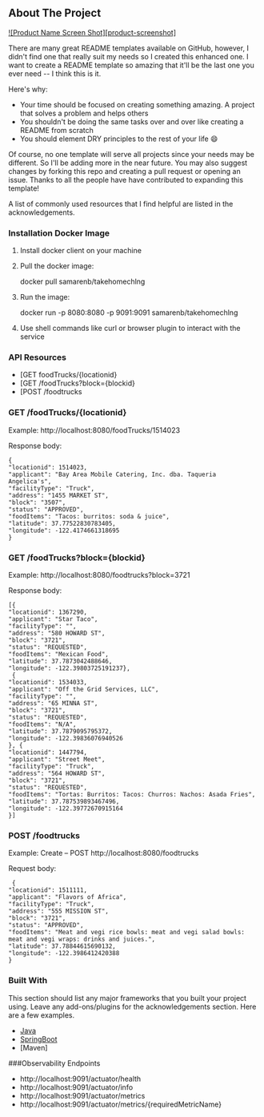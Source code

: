 <!-- ABOUT THE PROJECT -->
## About The Project

[![Product Name Screen Shot][product-screenshot]](https://example.com)

There are many great README templates available on GitHub, however, I didn't find one that really suit my needs so I created this enhanced one. I want to create a README template so amazing that it'll be the last one you ever need -- I think this is it.

Here's why:
* Your time should be focused on creating something amazing. A project that solves a problem and helps others
* You shouldn't be doing the same tasks over and over like creating a README from scratch
* You should element DRY principles to the rest of your life :smile:

Of course, no one template will serve all projects since your needs may be different. So I'll be adding more in the near future. You may also suggest changes by forking this repo and creating a pull request or opening an issue. Thanks to all the people have have contributed to expanding this template!

A list of commonly used resources that I find helpful are listed in the acknowledgements.


### Installation Docker Image 

1. Install docker client on your machine
2. Pull the docker image:

   docker pull samarenb/takehomechlng
   
3. Run the image:

   docker run -p 8080:8080 -p 9091:9091 samarenb/takehomechlng
   
4. Use shell commands like curl or browser plugin to interact with the service
   

### API Resources

 - [GET foodTrucks/{locationid}
 - [GET /foodTrucks?block={blockid}
 - [POST /foodtrucks




### GET /foodTrucks/{locationid}

Example: http://localhost:8080/foodTrucks/1514023

Response body:

    {
    "locationid": 1514023,
    "applicant": "Bay Area Mobile Catering, Inc. dba. Taqueria Angelica's",
    "facilityType": "Truck",
    "address": "1455 MARKET ST",
    "block": "3507",
    "status": "APPROVED",
    "foodItems": "Tacos: burritos: soda & juice",
    "latitude": 37.77522830783405,
    "longitude": -122.4174661318695
    }

### GET /foodTrucks?block={blockid}

Example: http://localhost:8080/foodtrucks?block=3721

Response body:

    [{
    "locationid": 1367290,
    "applicant": "Star Taco",
    "facilityType": "",
    "address": "580 HOWARD ST",
    "block": "3721",
    "status": "REQUESTED",
    "foodItems": "Mexican Food",
    "latitude": 37.7873042488646,
    "longitude": -122.39803725191237},
     {
    "locationid": 1534033,
    "applicant": "Off the Grid Services, LLC",
    "facilityType": "",
    "address": "65 MINNA ST",
    "block": "3721",
    "status": "REQUESTED",
    "foodItems": "N/A",
    "latitude": 37.7879095795372,
    "longitude": -122.39836076940526
    }, {
    "locationid": 1447794,
    "applicant": "Street Meet",
    "facilityType": "Truck",
    "address": "564 HOWARD ST",
    "block": "3721",
    "status": "REQUESTED",
    "foodItems": "Tortas: Burritos: Tacos: Churros: Nachos: Asada Fries",
    "latitude": 37.787539893467496,
    "longitude": -122.39772670915164
    }]



### POST /foodtrucks

Example: Create – POST  http://localhost:8080/foodtrucks

Request body:

     {
    "locationid": 1511111,
    "applicant": "Flavors of Africa",
    "facilityType": "Truck",
    "address": "555 MISSION ST",
    "block": "3721",
    "status": "APPROVED",
    "foodItems": "Meat and vegi rice bowls: meat and vegi salad bowls: meat and vegi wraps: drinks and juices.",
    "latitude": 37.78844615690132,
    "longitude": -122.3986412420388
    }





### Built With

This section should list any major frameworks that you built your project using. Leave any add-ons/plugins for the acknowledgements section. Here are a few examples.
* [Java](https://java.com)
* [SpringBoot](https://spring.io)
* [Maven]  



###Observability Endpoints

* http://localhost:9091/actuator/health
* http://localhost:9091/actuator/info
* http://localhost:9091/actuator/metrics
* http://localhost:9091/actuator/metrics/{requiredMetricName}